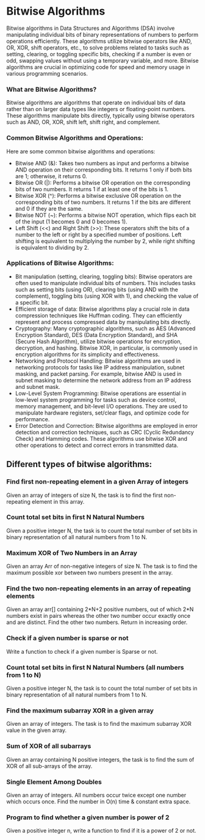 <h1>Bitwise Algorithms</h1>
Bitwise algorithms in Data Structures and Algorithms (DSA) involve manipulating individual bits of binary representations of numbers to perform operations efficiently. These algorithms utilize bitwise operators like AND, OR, XOR, shift operators, etc., to solve problems related to tasks such as setting, clearing, or toggling specific bits, checking if a number is even or odd, swapping values without using a temporary variable, and more. Bitwise algorithms are crucial in optimizing code for speed and memory usage in various programming scenarios.
<h3>What are Bitwise Algorithms?</h3>
Bitwise algorithms are algorithms that operate on individual bits of data rather than on larger data types like integers or floating-point numbers. These algorithms manipulate bits directly, typically using bitwise operators such as AND, OR, XOR, shift left, shift right, and complement.
<h3>Common Bitwise Algorithms and Operations:</h3>
Here are some common bitwise algorithms and operations:<ul>
<li>Bitwise AND (&): Takes two numbers as input and performs a bitwise AND operation on their corresponding bits. It returns 1 only if both bits are 1; otherwise, it returns 0.</li>
<li>Bitwise OR (|): Performs a bitwise OR operation on the corresponding bits of two numbers. It returns 1 if at least one of the bits is 1.</li>
<li>Bitwise XOR (^): Performs a bitwise exclusive OR operation on the corresponding bits of two numbers. It returns 1 if the bits are different and 0 if they are the same.</li>
<li>Bitwise NOT (~): Performs a bitwise NOT operation, which flips each bit of the input (1 becomes 0 and 0 becomes 1).</li>
<li>Left Shift (<<) and Right Shift (>>): These operators shift the bits of a number to the left or right by a specified number of positions. Left shifting is equivalent to multiplying the number by 2, while right shifting is equivalent to dividing by 2.</li></ul>
<h3>Applications of Bitwise Algorithms:</h3><ul>
<li>Bit manipulation (setting, clearing, toggling bits): Bitwise operators are often used to manipulate individual bits of numbers. This includes tasks such as setting bits (using OR), clearing bits (using AND with the complement), toggling bits (using XOR with 1), and checking the value of a specific bit.</li>
<li>Efficient storage of data: Bitwise algorithms play a crucial role in data compression techniques like Huffman coding. They can efficiently represent and process compressed data by manipulating bits directly.</li>
<li>Cryptography: Many cryptographic algorithms, such as AES (Advanced Encryption Standard), DES (Data Encryption Standard), and SHA (Secure Hash Algorithm), utilize bitwise operations for encryption, decryption, and hashing. Bitwise XOR, in particular, is commonly used in encryption algorithms for its simplicity and effectiveness.</li>
<li>Networking and Protocol Handling: Bitwise algorithms are used in networking protocols for tasks like IP address manipulation, subnet masking, and packet parsing. For example, bitwise AND is used in subnet masking to determine the network address from an IP address and subnet mask.</li>
<li>Low-Level System Programming: Bitwise operations are essential in low-level system programming for tasks such as device control, memory management, and bit-level I/O operations. They are used to manipulate hardware registers, set/clear flags, and optimize code for performance.</li>
<li>Error Detection and Correction: Bitwise algorithms are employed in error detection and correction techniques, such as CRC (Cyclic Redundancy Check) and Hamming codes. These algorithms use bitwise XOR and other operations to detect and correct errors in transmitted data.</li></ul>
<h2>Different types of bitwise algorithms:</h2>
<h3>Find first non-repeating element in a given Array of integers</h3><p>Given an array of integers of size N, the task is to find the first non-repeating element in this array.</p>
<h3>Count total set bits in first N Natural Numbers</h3><p>Given a positive integer N, the task is to count the total number of set bits in binary representation of all natural numbers from 1 to N. </p>
<h3>Maximum XOR of Two Numbers in an Array</h3><p>Given an array Arr of non-negative integers of size N. The task is to find the maximum possible xor between two numbers present in the array.</p>
<h3>Find the two non-repeating elements in an array of repeating elements</h3><p>Given an array arr[] containing 2*N+2 positive numbers, out of which 2*N numbers exist in pairs whereas the other two number occur exactly once and are distinct. Find the other two numbers. Return in increasing order.</p>
<h3>Check if a given number is sparse or not</h3><p>Write a function to check if a given number is Sparse or not.</p>
<h3>Count total set bits in first N Natural Numbers (all numbers from 1 to N)</h3><p>Given a positive integer N, the task is to count the total number of set bits in binary representation of all natural numbers from 1 to N.</p>
<h3>Find the maximum subarray XOR in a given array</h3><p>Given an array of integers. The task is to find the maximum subarray XOR value in the given array.</p>
<h3>Sum of XOR of all subarrays</h3><p>Given an array containing N positive integers, the task is to find the sum of XOR of all sub-arrays of the array.</p>
<h3>Single Element Among Doubles</h3><p>Given an array of integers. All numbers occur twice except one number which occurs once. Find the number in O(n) time & constant extra space.</p>
<h3>Program to find whether a given number is power of 2</h3><p>Given a positive integer n, write a function to find if it is a power of 2 or not.</p>